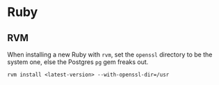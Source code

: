 # Ruby

## RVM

When installing a new Ruby with `rvm`, set the `openssl` directory to be the system one, else the Postgres `pg` gem freaks out.

```shell
rvm install <latest-version> --with-openssl-dir=/usr
```